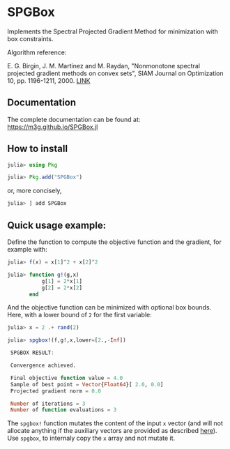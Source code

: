 # SPGBox

Implements the Spectral Projected Gradient Method for minimization 
with box constraints. 

Algorithm reference:

E. G. Birgin, J. M. Martínez and M. Raydan, "Nonmonotone spectral
projected gradient methods on convex sets", SIAM Journal on Optimization
10, pp. 1196-1211, 2000. 
[LINK](http://www.ime.usp.br/~egbirgin/publications/bmr.pdf)

## Documentation

The complete documentation can be found at: https://m3g.github.io/SPGBox.jl

## How to install

```julia
julia> using Pkg

julia> Pkg.add("SPGBox")
```

or, more concisely,

```julia
julia> ] add SPGBox
```

## Quick usage example:

Define the function to compute the objective function and the gradient,
for example with:

```julia
julia> f(x) = x[1]^2 + x[2]^2

julia> function g!(g,x)
           g[1] = 2*x[1]
           g[2] = 2*x[2]
       end
```

And the objective function can be minimized with optional box bounds.
Here, with a lower bound of `2` for the first variable:

```julia
julia> x = 2 .+ rand(2)

julia> spgbox!(f,g!,x,lower=[2.,-Inf])

 SPGBOX RESULT: 

 Convergence achieved. 

 Final objective function value = 4.0
 Sample of best point = Vector{Float64}[ 2.0, 0.0]
 Projected gradient norm = 0.0

 Number of iterations = 3
 Number of function evaluations = 3

```

The `spgbox!` function mutates the content of the input `x` vector (and will not allocate anything if the auxiliary vectors are provided as described [here](https://m3g.github.io/SPGBox.jl/stable/options/#Memory-preallocation)). Use `spgbox`, to internaly copy the `x` array and not mutate it.  
